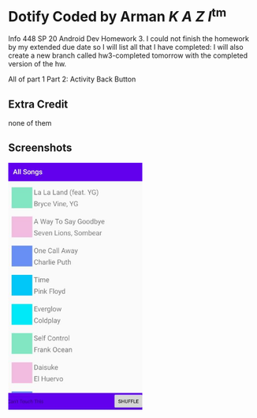 # Dotify Coded by Arman *K A Z I*<sup>tm</sup>
Info 448 SP 20 Android Dev Homework 3.
I could not finish the homework by my extended due date so I will list all that I have completed:
I will also create a new branch called hw3-completed tomorrow with the completed version of the hw.

All of part 1
Part 2: Activity Back Button


## Extra Credit
none of them

## Screenshots
<img src="./hw2.jpg" alt="Screenshot" height="500" />
